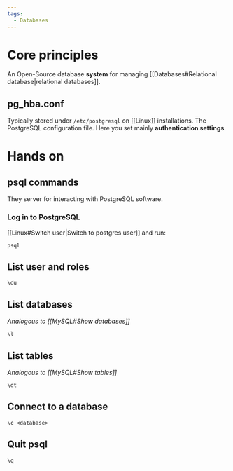 ```yaml
---
tags:
  - Databases
---
```

# Core principles
An Open-Source database **system** for managing [[Databases#Relational database|relational databases]].
## pg_hba.conf
Typically stored under `/etc/postgresql` on [[Linux]] installations.
The PostgreSQL configuration file. Here you set mainly **authentication settings**.
# Hands on

## psql commands
They server for interacting with PostgreSQL software.
### Log in to PostgreSQL
[[Linux#Switch user|Switch to postgres user]] and run:
```shell
psql
```
## List user and roles
```postgresql
\du
```
## List databases
_Analogous to [[MySQL#Show databases]]_
```postgresql
\l
```
## List tables
_Analogous to [[MySQL#Show tables]]_
```postgresql
\dt
```
## Connect to a database
```postgresql
\c <database>
```
## Quit psql
```postgresql
\q
```